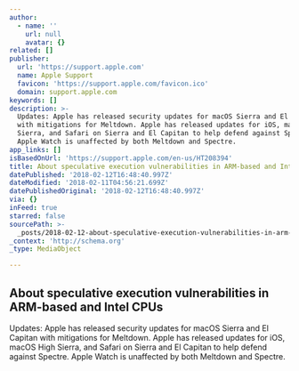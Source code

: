```yaml
---
author:
  - name: ''
    url: null
    avatar: {}
related: []
publisher:
  url: 'https://support.apple.com'
  name: Apple Support
  favicon: 'https://support.apple.com/favicon.ico'
  domain: support.apple.com
keywords: []
description: >-
  Updates: Apple has released security updates for macOS Sierra and El Capitan
  with mitigations for Meltdown. Apple has released updates for iOS, macOS High
  Sierra, and Safari on Sierra and El Capitan to help defend against Spectre.
  Apple Watch is unaffected by both Meltdown and Spectre.
app_links: []
isBasedOnUrl: 'https://support.apple.com/en-us/HT208394'
title: About speculative execution vulnerabilities in ARM-based and Intel CPUs
datePublished: '2018-02-12T16:48:40.997Z'
dateModified: '2018-02-11T04:56:21.699Z'
datePublishedOriginal: '2018-02-12T16:48:40.997Z'
via: {}
inFeed: true
starred: false
sourcePath: >-
  _posts/2018-02-12-about-speculative-execution-vulnerabilities-in-arm-based-and.md
_context: 'http://schema.org'
_type: MediaObject

---
```

<article style=""><h1>About speculative execution vulnerabilities in ARM-based and Intel CPUs</h1><p>Updates: Apple has released security updates for macOS Sierra and El Capitan with mitigations for Meltdown. Apple has released updates for iOS, macOS High Sierra, and Safari on Sierra and El Capitan to help defend against Spectre. Apple Watch is unaffected by both Meltdown and Spectre.</p></article>